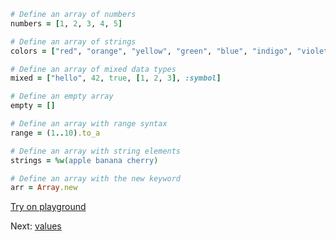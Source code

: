 ```rb
# Define an array of numbers
numbers = [1, 2, 3, 4, 5]

# Define an array of strings
colors = ["red", "orange", "yellow", "green", "blue", "indigo", "violet"]

# Define an array of mixed data types
mixed = ["hello", 42, true, [1, 2, 3], :symbol]

# Define an empty array
empty = []

# Define an array with range syntax
range = (1..10).to_a

# Define an array with string elements
strings = %w(apple banana cherry)

# Define an array with the new keyword
arr = Array.new
```

[Try on playground](https://onecompiler.com/ruby/3yh7dhbz9)

Next: [values](/2022/11/01/hash.html)
